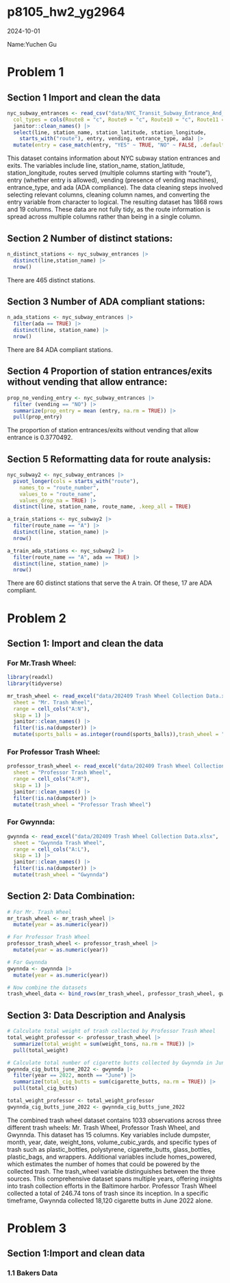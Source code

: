 p8105_hw2_yg2964
================
2024-10-01

Name:Yuchen Gu

# Problem 1

## Section 1 Import and clean the data

``` r
nyc_subway_entrances <- read_csv("data/NYC_Transit_Subway_Entrance_And_Exit_Data.csv",
  col_types = cols(Route8 = "c", Route9 = "c", Route10 = "c", Route11 = "c")) |> 
  janitor::clean_names() |> 
  select(line, station_name, station_latitude, station_longitude, 
    starts_with("route"), entry, vending, entrance_type, ada) |> 
  mutate(entry = case_match(entry, "YES" ~ TRUE, "NO" ~ FALSE, .default = NA))
```

This dataset contains information about NYC subway station entrances and
exits. The variables include line, station_name, station_latitude,
station_longitude, routes served (multiple columns starting with
“route”), entry (whether entry is allowed), vending (presence of vending
machines), entrance_type, and ada (ADA compliance). The data cleaning
steps involved selecting relevant columns, cleaning column names, and
converting the entry variable from character to logical. The resulting
dataset has 1868 rows and 19 columns. These data are not fully tidy, as
the route information is spread across multiple columns rather than
being in a single column.

## Section 2 Number of distinct stations:

``` r
n_distinct_stations <- nyc_subway_entrances |> 
  distinct(line,station_name) |> 
  nrow()
```

There are 465 distinct stations.

## Section 3 Number of ADA compliant stations:

``` r
n_ada_stations <- nyc_subway_entrances |> 
  filter(ada == TRUE) |> 
  distinct(line, station_name) |> 
  nrow()
```

There are 84 ADA compliant stations.

## Section 4 Proportion of station entrances/exits without vending that allow entrance:

``` r
prop_no_vending_entry <- nyc_subway_entrances |> 
  filter (vending == "NO") |> 
  summarize(prop_entry = mean (entry, na.rm = TRUE)) |> 
  pull(prop_entry)
```

The proportion of station entrances/exits without vending that allow
entrance is 0.3770492.

## Section 5 Reformatting data for route analysis:

``` r
nyc_subway2 <- nyc_subway_entrances |> 
  pivot_longer(cols = starts_with("route"),
    names_to = "route_number",
    values_to = "route_name",
    values_drop_na = TRUE) |> 
  distinct(line, station_name, route_name, .keep_all = TRUE)

a_train_stations <- nyc_subway2 |> 
  filter(route_name == "A") |> 
  distinct(line, station_name) |> 
  nrow()

a_train_ada_stations <- nyc_subway2 |> 
  filter(route_name == "A", ada == TRUE) |> 
  distinct(line, station_name) |> 
  nrow()
```

There are 60 distinct stations that serve the A train. Of these, 17 are
ADA compliant.

# Problem 2

## Section 1: Import and clean the data

### For Mr.Trash Wheel:

``` r
library(readxl)
library(tidyverse)

mr_trash_wheel <- read_excel("data/202409 Trash Wheel Collection Data.xlsx",
  sheet = "Mr. Trash Wheel",
  range = cell_cols("A:N"),
  skip = 1) |>
  janitor::clean_names() |>
  filter(!is.na(dumpster)) |>
  mutate(sports_balls = as.integer(round(sports_balls)),trash_wheel = "Mr. Trash Wheel")
```

### For Professor Trash Wheel:

``` r
professor_trash_wheel <- read_excel("data/202409 Trash Wheel Collection Data.xlsx",
  sheet = "Professor Trash Wheel",
  range = cell_cols("A:M"),
  skip = 1) |>
  janitor::clean_names() |>
  filter(!is.na(dumpster)) |>
  mutate(trash_wheel = "Professor Trash Wheel")
```

### For Gwynnda:

``` r
gwynnda <- read_excel("data/202409 Trash Wheel Collection Data.xlsx",
  sheet = "Gwynnda Trash Wheel",
  range = cell_cols("A:L"),
  skip = 1) |>
  janitor::clean_names() |>
  filter(!is.na(dumpster)) |>
  mutate(trash_wheel = "Gwynnda")
```

## Section 2: Data Combination:

``` r
# For Mr. Trash Wheel
mr_trash_wheel <- mr_trash_wheel |>
  mutate(year = as.numeric(year))

# For Professor Trash Wheel
professor_trash_wheel <- professor_trash_wheel |>
  mutate(year = as.numeric(year))

# For Gwynnda
gwynnda <- gwynnda |>
  mutate(year = as.numeric(year))

# Now combine the datasets
trash_wheel_data <- bind_rows(mr_trash_wheel, professor_trash_wheel, gwynnda)
```

## Section 3: Data Description and Analysis

``` r
# Calculate total weight of trash collected by Professor Trash Wheel
total_weight_professor <- professor_trash_wheel |>
  summarize(total_weight = sum(weight_tons, na.rm = TRUE)) |>
  pull(total_weight)

# Calculate total number of cigarette butts collected by Gwynnda in June 2022
gwynnda_cig_butts_june_2022 <- gwynnda |>
  filter(year == 2022, month == "June") |>
  summarize(total_cig_butts = sum(cigarette_butts, na.rm = TRUE)) |>
  pull(total_cig_butts)

total_weight_professor <- total_weight_professor
gwynnda_cig_butts_june_2022 <- gwynnda_cig_butts_june_2022
```

The combined trash wheel dataset contains 1033 observations across three
different trash wheels: Mr. Trash Wheel, Professor Trash Wheel, and
Gwynnda. This dataset has 15 columns. Key variables include dumpster,
month, year, date, weight_tons, volume_cubic_yards, and specific types
of trash such as plastic_bottles, polystyrene, cigarette_butts,
glass_bottles, plastic_bags, and wrappers. Additional variables include
homes_powered, which estimates the number of homes that could be powered
by the collected trash. The trash_wheel variable distinguishes between
the three sources. This comprehensive dataset spans multiple years,
offering insights into trash collection efforts in the Baltimore harbor.
Professor Trash Wheel collected a total of 246.74 tons of trash since
its inception. In a specific timeframe, Gwynnda collected 18,120
cigarette butts in June 2022 alone.

# Problem 3

## Section 1:Import and clean data

### 1.1 Bakers Data
